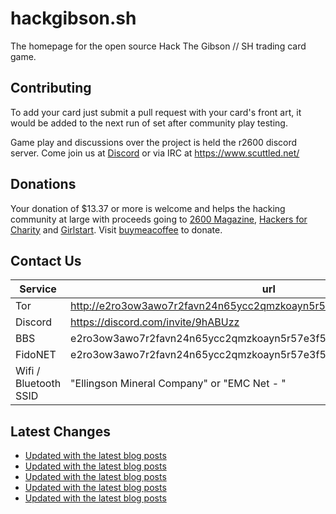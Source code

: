 # hackgibson.sh
The homepage for the open source Hack The Gibson // SH trading card game.


## Contributing

To add your card just submit a pull request with your card's front art, it would be added to the next run of set after community play testing.

Game play and discussions over the project is held the r2600 discord server. Come join us at [Discord](https://discord.com/invite/9hABUzz) or via IRC at https://www.scuttled.net/


## Donations

Your donation of $13.37 or more is welcome and helps the hacking community at large with proceeds going to [2600 Magazine](https://2600.com/), [Hackers for Charity](https://hackersforcharity.org) and [Girlstart](https://girlstart.org).  Visit [buymeacoffee](https://www.buymeacoffee.com/hackgibson.sh) to donate.


## Contact Us

Service | url
-|-
Tor | http://e2ro3ow3awo7r2favn24n65ycc2qmzkoayn5r57e3f56nvjwdcgg32ad.onion
Discord | https://discord.com/invite/9hABUzz
BBS | e2ro3ow3awo7r2favn24n65ycc2qmzkoayn5r57e3f56nvjwdcgg32ad.onion:23
FidoNET | e2ro3ow3awo7r2favn24n65ycc2qmzkoayn5r57e3f56nvjwdcgg32ad.onion:24554
Wifi / Bluetooth SSID | "Ellingson Mineral Company" or "EMC Net - <fidonet address>"

## Latest Changes
<!-- BLOG-POST-LIST:START -->
- [Updated with the latest blog posts](https://github.com/DFW2600/hackgibson.sh/commit/e20d93d59abfb978df5c884469077ac1afd738e7)
- [Updated with the latest blog posts](https://github.com/DFW2600/hackgibson.sh/commit/aee860a91ef4a07344eb6c358e274bbfea78d8c3)
- [Updated with the latest blog posts](https://github.com/DFW2600/hackgibson.sh/commit/a3d34493ef040eee449429196e746d2fdd990fb7)
- [Updated with the latest blog posts](https://github.com/DFW2600/hackgibson.sh/commit/0cfeba237d43b5d8f88a883956c9243fa9ce3216)
- [Updated with the latest blog posts](https://github.com/DFW2600/hackgibson.sh/commit/bc13c72ed5f7f3911e03ff8e4b9d00d39058f072)
<!-- BLOG-POST-LIST:END -->
